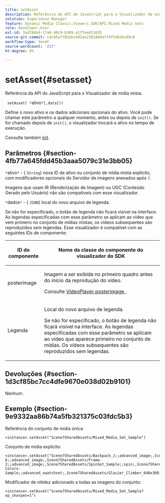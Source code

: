```yaml
---
title: setAsset
description: Referência da API do JavaScript para o Visualizador de mídia mista.
solution: Experience Manager
feature: Dynamic Media Classic,Viewers,SDK/API,Mixed Media Sets
role: Developer,User
exl-id: 3ad78de9-17a6-40c9-b389-a1f7eed11635
source-git-commit: cdc85af782ebc492ae2303469a7f4f54b5bc09c8
workflow-type: tm+mt
source-wordcount: '217'
ht-degree: 0%

---
```


# setAsset{#setasset}

Referência da API do JavaScript para o Visualizador de mídia mista.

` setAsset( *`ativo`*[,data]))`

Define o novo ativo e os dados adicionais opcionais do ativo. Você pode chamar este parâmetro a qualquer momento, antes ou depois de `init()`. Se for chamado depois de `init()`, o visualizador trocará o ativo no tempo de execução.

Consulte também [init](../../../c-html5-s7-aem-asset-viewers/c-html5-mixedmedia-viewer-about/c-html5-mixedmedia-viewer-javascriptapiref/r-html5-mixedmedia-javascriptapiref-init.md#reference-bb4428c155e541b79797f96e17c068ae).

## Parâmetros {#section-4fb77a645fdd45b3aaa5079c31e3bb05}

`*`ativo`*` - { `String`} nova ID de ativo ou conjunto de mídia mista explícito, com modificadores opcionais do Servidor de imagens anexados após `?`.

Imagens que usam IR (Renderização de Imagem) ou UGC (Conteúdo Gerado pelo Usuário) não são compatíveis com esse visualizador.

`*`dados`*` - { `JSON`} local do novo arquivo de legenda.

Se não for especificado, o botão de legenda não ficará visível na interface. As legendas especificadas com esse parâmetro se aplicam ao vídeo que vem primeiro no conjunto de mídias mistas; os vídeos subsequentes são reproduzidos sem legendas. Esse visualizador é compatível com as seguintes IDs de componente:

<table id="table_7B5DD9303EF44ADD847B13FFEAD135D9"> 
 <thead> 
  <tr> 
   <th colname="col1" class="entry"> <p>ID do componente </p> </th> 
   <th colname="col2" class="entry"> <p>Nome da classe do componente do visualizador do SDK </p> </th> 
  </tr> 
 </thead>
 <tbody> 
  <tr> 
   <td colname="col1"> <p> <span class="codeph"> posterimage </span> </p> </td> 
   <td colname="col2"> <p>Imagem a ser exibida no primeiro quadro antes do início da reprodução do vídeo. </p> <p>Consulte <a href="../../../c-html5-s7-aem-asset-viewers/c-html5-mixedmedia-viewer-about/r-html5-mixedmedia-viewer-config-attrib/r-html5-mixedmedia-viewer-config-attrib-videoplayer-posterimage.md#reference-f424ad0f278b4d14b86ea55e3a73c52b" format="dita" scope="local"> VideoPlayer.posterimage </a>. </p> </td> 
  </tr> 
  <tr> 
   <td colname="col1"> <p> Legenda <span class="codeph"> </span> </p> </td> 
   <td colname="col2"> <p> Local do novo arquivo de legenda. </p> <p>Se não for especificado, o botão de legenda não ficará visível na interface. As legendas especificadas com esse parâmetro se aplicam ao vídeo que aparece primeiro no conjunto de mídias. Os vídeos subsequentes são reproduzidos sem legendas. </p> </td> 
  </tr> 
 </tbody> 
</table>

## Devoluções {#section-1d3cf85bc7cc4dfe9670e038d02b9101}

Nenhum.

## Exemplo {#section-9e9332aa86b74a5fb321375c03fdc5b3}

Referência do conjunto de mídia única:

```
<instance>.setAsset("Scene7SharedAssets/Mixed_Media_Set_Sample")
```

Conjunto de mídia explícito:

```
<instance>.setAsset("Scene7SharedAssets/Backpack_J;;advanced_image;,Scene7SharedAssets/Frame-6;;advanced_image;,Scene7SharedAssets/Frame-2;;advanced_image;,Scene7SharedAssets/SpinSet_Sample;;spin;,Scene7SharedAssets/ImageSet-Colors-Sample;;advanced_swatchset;,Scene7SharedAssets/Glacier_Climber_640x360;Scene7SharedAssets/Glacier_Climber_640x360;video;")
```

Modificador de nitidez adicionado a todas as imagens do conjunto:

```
<instance>.setAsset("Scene7SharedAssets/Mixed_Media_Set_Sample?op_sharpen=1")
```
